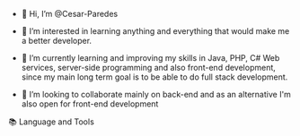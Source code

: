 - 👋 Hi, I’m @Cesar-Paredes

- 👀 I’m interested in learning anything and everything that would make me a better developer.

- 🌱 I’m currently learning and improving my skills in Java, PHP, C# Web services, server-side programming and also front-end development, since my main long term goal is to be able to do full stack development.

- 💞️ I’m looking to collaborate mainly on back-end and as an alternative I'm also open for front-end development

📚 Language and Tools



<!---
Cesar-Paredes/Cesar-Paredes is a ✨ special ✨ repository because its `README.md` (this file) appears on your GitHub profile.
You can click the Preview link to take a look at your changes.
--->
